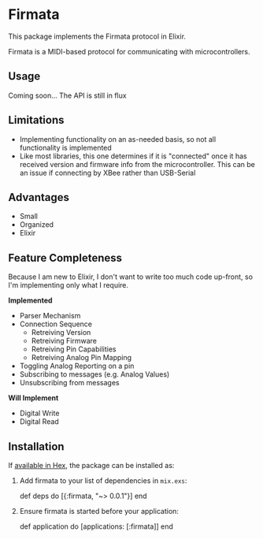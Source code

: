 # Firmata

This package implements the Firmata protocol in Elixir.

Firmata is a MIDI-based protocol for communicating with microcontrollers.

## Usage

Coming soon... The API is still in flux

## Limitations

* Implementing functionality on an as-needed basis, so not all functionality is implemented
* Like most libraries, this one determines if it is "connected" once it has received version and firmware info from the microcontroller. This can be an issue if connecting by XBee rather than USB-Serial

## Advantages

* Small
* Organized
* Elixir

## Feature Completeness

Because I am new to Elixir, I don't want to write too much code up-front, so I'm implementing only what I require.

**Implemented**

* Parser Mechanism
* Connection Sequence
  * Retreiving Version
  * Retreiving Firmware
  * Retreiving Pin Capabilities
  * Retreiving Analog Pin Mapping
* Toggling Analog Reporting on a pin
* Subscribing to messages (e.g. Analog Values)
* Unsubscribing from messages

**Will Implement**

* Digital Write
* Digital Read

## Installation

If [available in Hex](https://hex.pm/docs/publish), the package can be installed as:

  1. Add firmata to your list of dependencies in `mix.exs`:

        def deps do
          [{:firmata, "~> 0.0.1"}]
        end

  2. Ensure firmata is started before your application:

        def application do
          [applications: [:firmata]]
        end
